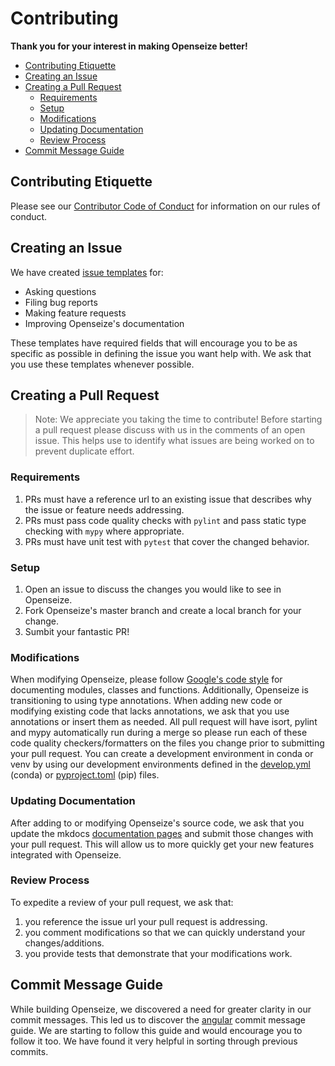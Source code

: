 # Contributing

**Thank you for your interest in making Openseize better!**

- [Contributing Etiquette](#contributing-etiquette)
- [Creating an Issue](#creating-an-issue)
- [Creating a Pull Request](#creating-a-pull-request)
    * [Requirements](#requiirements)
    * [Setup](#setup)
    * [Modifications](#modifications)
    * [Updating Documentation](#update-documentation)
    * [Review Process](#review-process)
- [Commit Message Guide](#coomit-message-guide)


## Contributing Etiquette

Please see our [Contributor Code of Conduct](
https://github.com/mscaudill/openseize/blob/master/CODE_OF_CONDUCT.md) for
information on our rules of conduct.

## Creating an Issue

We have created [issue templates](
https://github.com/mscaudill/openseize/issues) for:

- Asking questions
- Filing bug reports
- Making feature requests
- Improving Openseize's documentation

These templates have required fields that will encourage you to be as
specific as possible in defining the issue you want help with. We ask that
you use these templates whenever possible.

## Creating a Pull Request

> Note: We appreciate you taking the time to contribute! Before starting
> a pull request please discuss with us in the comments of an open issue.
> This helps use to identify what issues are being worked on to prevent
> duplicate effort.

### Requirements

1. PRs must have a reference url to an existing issue that describes why the
   issue or feature needs addressing.
2. PRs must pass code quality checks with `pylint` and pass static type
   checking with `mypy` where appropriate.
3. PRs must have unit test with `pytest` that cover the changed behavior.

### Setup

1. Open an issue to discuss the changes you would like to see in Openseize.
2. Fork Openseize's master branch and create a local branch for your change.
3. Sumbit your fantastic PR!

### Modifications

When modifying Openseize, please follow [Google's code style](
https://google.github.io/styleguide/pyguide.html) for documenting modules,
classes and functions. Additionally, Openseize is transitioning to using
type annotations. When adding new code or modifying existing code that
lacks annotations, we ask that you use annotations or insert them as needed.
All pull request will have isort, pylint and mypy automatically run during
a merge so please run each of these code quality checkers/formatters on the
files you change prior to submitting your pull request. You can create
a development environment in conda or venv by using our development
environments defined in the [develop.yml](
https://github.com/mscaudill/openseize/blob/master/develop.yml) (conda) or
[pyproject.toml](
https://github.com/mscaudill/openseize/blob/master/pyproject.toml) (pip)
files.

### Updating Documentation

After adding to or modifying Openseize's source code, we ask that you update
the mkdocs [documentation pages](
https://github.com/mscaudill/openseize/tree/master/docs) and submit those
changes with your pull request. This will allow us to more quickly get your
new features integrated with Openseize.

### Review Process

To expedite a review of your pull request, we ask that:
1. you reference the issue url your pull request is addressing.
2. you comment modifications so that we can quickly understand your
   changes/additions.
3. you provide tests that demonstrate that your modifications work.

## Commit Message Guide

While building Openseize, we discovered a need for greater clarity in our
commit messages. This led us to discover the [angular](
https://gist.github.com/brianclements/841ea7bffdb01346392c) commit message
guide. We are starting to follow this guide and would encourage you to
follow it too. We have found it very helpful in sorting through previous
commits.





